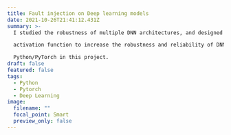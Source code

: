 ```yaml
---
title: Fault injection on Deep learning models
date: 2021-10-26T21:41:12.431Z
summary: >-
  I studied the robustness of multiple DNN architectures, and designed a new\

  activation function to increase the robustness and reliability of DNNs. I used\

  Python/PyTorch in this project.
draft: false
featured: false
tags:
  - Python
  - Pytorch
  - Deep Learning
image:
  filename: ""
  focal_point: Smart
  preview_only: false
---
```

